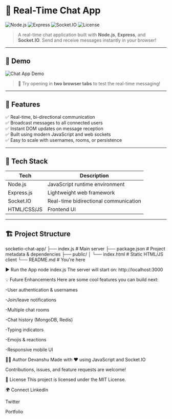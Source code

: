 # 💬 Real-Time Chat App

![Node.js](https://img.shields.io/badge/Node.js-18.x-green?logo=node.js)
![Express](https://img.shields.io/badge/Express.js-Framework-black?logo=express)
![Socket.IO](https://img.shields.io/badge/Socket.IO-Realtime-blue?logo=socket.io)
![License](https://img.shields.io/badge/License-MIT-lightgrey)

> A real-time chat application built with **Node.js**, **Express**, and **Socket.IO**. Send and receive messages instantly in your browser!

---

## 🎥 Demo

![Chat App Demo](https://media.giphy.com/media/v1.Y2lkPTc5MGI3NjExZ2h3cWVmYmZjbWhmYWtzbHNsa2NlZ2Ztb3d6ejRhcGVpNm41NnF3MyZlcD12MV9naWZzX3NlYXJjaCZjdD1n/BZr59eYvMPQSg0yz0a/giphy.gif)

> 🔁 Try opening in **two browser tabs** to test the real-time messaging!

---

## 🧠 Features

✅ Real-time, bi-directional communication  
✅ Broadcast messages to all connected users  
✅ Instant DOM updates on message reception  
✅ Built using modern JavaScript and web sockets  
✅ Easy to scale with usernames, rooms, or persistence

---

## 🔧 Tech Stack

| Tech         | Description                        |
|--------------|------------------------------------|
| Node.js      | JavaScript runtime environment     |
| Express.js   | Lightweight web framework          |
| Socket.IO    | Real-time bidirectional communication |
| HTML/CSS/JS  | Frontend UI                        |

---

## 🏗️ Project Structure

socketio-chat-app/
├── index.js # Main server
├── package.json # Project metadata & dependencies
├── public/
│ └── index.html # Static HTML/JS client
└── README.md # You're here


▶️ Run the App
node index.js
The server will start on:
http://localhost:3000

💡 Future Enhancements
Here are some cool features you can build next:

 -User authentication & usernames

 -Join/leave notifications

 -Multiple chat rooms

 -Chat history (MongoDB, Redis)

 -Typing indicators

 -Emojis & reactions

 -Responsive mobile UI

 👨‍💻 Author
Devanshu
Made with ❤️ using JavaScript and Socket.IO

Contributions, issues, and feature requests are welcome!

📄 License
This project is licensed under the MIT License.

🌍 Connect
LinkedIn

Twitter

Portfolio
